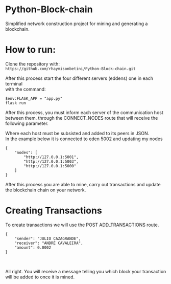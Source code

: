 # Python-Block-chain

Simplified network construction project for mining and generating a blockchain.

# How to run:
Clone the repository with: <br/>
``` https://github.com/rhaymisonbetini/Python-Block-chain.git ```

After this process start the four different servers (eddens) one in each terminal <br/>
with the command:<br/>

``` $env:FLASK_APP = "app.py" ``` <br/>
``` flask run ``` <br/>

After this process, you must inform each server of the communication host between them.
through the CONNECT_NODES route that will receive the following parameter.

Where each host must be subsisted and added to its peers in JSON. <br>
In the example below it is connected to eden 5002 and updating my nodes <br/>

```
{
    "nodes": [
        "http://127.0.0.1:5001",
        "http://127.0.0.1:5003",
        "http://127.0.0.1:5000"
    ]
}
```

After this process you are able to mine, carry out transactions and update the blockchain chain on your network. <br/>

# Creating Transactions
To create transactions we will use the POST ADD_TRANSACTIONS route.

```
{
    "sender": "JULIO CAZAGRANDE",
    "receiver": "ANDRÉ CAVALEIRA",
    "amount": 0.0002
}
```
<br/>

All right. You will receive a message telling you which block your transaction will be added to once it is mined.


